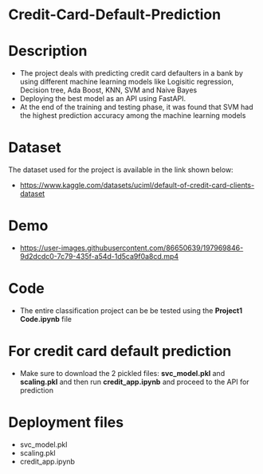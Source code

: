 # Credit-Card-Default-Prediction

# Description

- The project deals with predicting credit card defaulters in a bank by using different machine learning models like Logisitic regression, Decision tree, Ada Boost, KNN, SVM and Naive Bayes 
- Deploying the best model as an API using FastAPI. 
- At the end of the training and testing phase, it was found that SVM had the highest prediction accuracy among the machine learning models

# Dataset
The dataset used for the project is available in the link shown below:
- https://www.kaggle.com/datasets/uciml/default-of-credit-card-clients-dataset


# Demo
- https://user-images.githubusercontent.com/86650639/197969846-9d2dcdc0-7c79-435f-a54d-1d5ca9f0a8cd.mp4

# Code
- The entire classification project can be be tested using the **Project1 Code.ipynb** file 

# For credit card default prediction
- Make sure to download the 2 pickled files: **svc_model.pkl** and **scaling.pkl** and then run **credit_app.ipynb** and proceed to the API for prediction

# Deployment files
- svc_model.pkl
- scaling.pkl
- credit_app.ipynb

